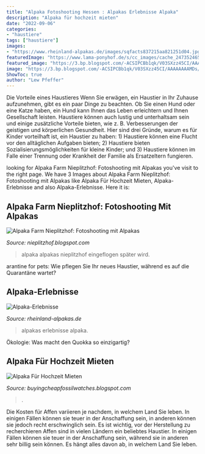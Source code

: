 ```yaml
---
title: "Alpaka Fotoshooting Hessen : Alpakas Erlebnisse Alpaka"
description: "Alpaka für hochzeit mieten"
date: "2022-09-06"
categories:
- "haustiere"
tags: ["haustiere"]
images:
- "https://www.rheinland-alpakas.de/images/sqfacts837215aa821251d04.jpg"
featuredImage: "https://www.lama-ponyhof.de/s/cc_images/cache_2473524656.JPG?t=1498744665"
featured_image: "https://3.bp.blogspot.com/-ACSIPCBb1qk/V03SXzz45CI/AAAAAAAAMDs/1kNswD0TRa8PWIV58ngYQz_xumx41nipwCKgB/s1600/alpaka-198.jpg"
image: "https://3.bp.blogspot.com/-ACSIPCBb1qk/V03SXzz45CI/AAAAAAAAMDs/1kNswD0TRa8PWIV58ngYQz_xumx41nipwCKgB/s1600/alpaka-198.jpg"
ShowToc: true
author: "Lew Pfeffer"
---
```



Die Vorteile eines Haustieres
Wenn Sie erwägen, ein Haustier in Ihr Zuhause aufzunehmen, gibt es ein paar Dinge zu beachten. Ob Sie einen Hund oder eine Katze haben, ein Hund kann Ihnen das Leben erleichtern und Ihnen Gesellschaft leisten. Haustiere können auch lustig und unterhaltsam sein und einige zusätzliche Vorteile bieten, wie z. B. Verbesserungen der geistigen und körperlichen Gesundheit. Hier sind drei Gründe, warum es für Kinder vorteilhaft ist, ein Haustier zu haben: 1) Haustiere können eine Flucht vor den alltäglichen Aufgaben bieten; 2) Haustiere bieten Sozialisierungsmöglichkeiten für kleine Kinder; und 3) Haustiere können im Falle einer Trennung oder Krankheit der Familie als Ersatzeltern fungieren.

	

		
looking for Alpaka Farm Nieplitzhof: Fotoshooting mit Alpakas you've visit to the right page. We have 3 Images about Alpaka Farm Nieplitzhof: Fotoshooting mit Alpakas like Alpaka Für Hochzeit Mieten, Alpaka-Erlebnisse and also Alpaka-Erlebnisse. Here it is:
		
    
## Alpaka Farm Nieplitzhof: Fotoshooting Mit Alpakas

<img loading=lazy src="https://3.bp.blogspot.com/-ACSIPCBb1qk/V03SXzz45CI/AAAAAAAAMDs/1kNswD0TRa8PWIV58ngYQz_xumx41nipwCKgB/s1600/alpaka-198.jpg" onerror="this.onerror=null;this.src='https://tse2.mm.bing.net/th?id=OIP.1C6vkc5PhiiO3Doowof6cAHaFj&amp;pid=15.1';" alt="Alpaka Farm Nieplitzhof: Fotoshooting mit Alpakas">

_Source: nieplitzhof.blogspot.com_

>alpaka alpakas nieplitzhof eingeflogen später wird. 

	

arantine for pets: Wie pflegen Sie Ihr neues Haustier, während es auf die Quarantäne wartet?

    
## Alpaka-Erlebnisse

<img loading=lazy src="https://www.rheinland-alpakas.de/images/sqfacts837215aa821251d04.jpg" onerror="this.onerror=null;this.src='https://tse3.mm.bing.net/th?id=OIP.NZOtK0ieEY82QfF77gyHQQAAAA&amp;pid=15.1';" alt="Alpaka-Erlebnisse">

_Source: rheinland-alpakas.de_

>alpakas erlebnisse alpaka. 

	

Ökologie: Was macht den Quokka so einzigartig?

    
## Alpaka Für Hochzeit Mieten

<img loading=lazy src="https://www.lama-ponyhof.de/s/cc_images/cache_2473524656.JPG?t=1498744665" onerror="this.onerror=null;this.src='https://tse1.mm.bing.net/th?id=OIP.Mw_mJLFXA5yhZ5-4tCZy5gHaFj&amp;pid=15.1';" alt="Alpaka Für Hochzeit Mieten">

_Source: buyingcheapfossilwatches.blogspot.com_

>. 

	

Die Kosten für Affen variieren je nachdem, in welchem Land Sie leben. In einigen Fällen können sie teuer in der Anschaffung sein, in anderen können sie jedoch recht erschwinglich sein. Es ist wichtig, vor der Herstellung zu recherchieren
Affen sind in vielen Ländern ein beliebtes Haustier. In einigen Fällen können sie teuer in der Anschaffung sein, während sie in anderen sehr billig sein können. Es hängt alles davon ab, in welchem Land Sie leben.

